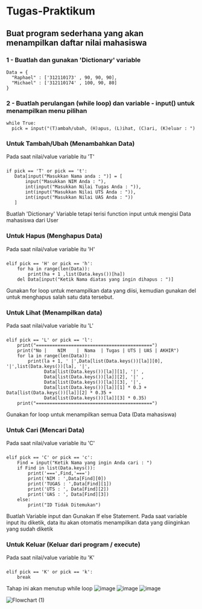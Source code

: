 # Tugas-Praktikum
## Buat program sederhana yang akan menampilkan daftar nilai mahasiswa

### 1 - Buatlah dan gunakan 'Dictionary' variable
    Data = {
      "Raphael" : ['312110173' , 90, 90, 90],
      "Michael" : ['312110174' , 100, 90, 80]
    }
### 2 - Buatlah perulangan (while loop) dan variable - input() untuk menampilkan menu pilihan
    while True:
      pick = input("(T)ambah/ubah, (H)apus, (L)ihat, (C)ari, (K)eluar : ")

### Untuk Tambah/Ubah (Menambahkan Data)
Pada saat nilai/value variable itu 'T'
###
    if pick == 'T' or pick == 't':
       Data[input("Masukkan Nama anda : ")] = [
           input("Masukkan NIM Anda : "),
           int(input("Masukkan Nilai Tugas Anda : ")),
           int(input("Masukkan Nilai UTS Anda : ")),
           int(input("Masukkan Nilai UAS Anda : "))
       ]
Buatlah 'Dictionary' Variable tetapi terisi function input untuk mengisi Data mahasiswa dari User
### Untuk Hapus (Menghapus Data)
Pada saat nilai/value variable itu 'H'
###
    elif pick == 'H' or pick == 'h':
        for ha in range(len(Data)):
            print(ha + 1 ,list(Data.keys())[ha])
        del Data[input("Ketik Nama diatas yang ingin dihapus : ")]
Gunakan for loop untuk menampilkan data yang diisi, kemudian gunakan del untuk menghapus salah satu data tersebut.

### Untuk Lihat (Menampilkan data)
Pada saat nilai/value variable itu 'L'
###
    elif pick == 'L' or pick == 'l':
        print("===========================================")
        print("No |    NIM    |  Nama  | Tugas | UTS | UAS | AKHIR")
        for la in range(len(Data)):
            print(la + 1, ' |',Data[list(Data.keys())[la]][0], '|',list(Data.keys())[la], '|',
                  Data[list(Data.keys())[la]][1], '|' ,
                  Data[list(Data.keys())[la]][2], '|' ,
                  Data[list(Data.keys())[la]][3], '|',
                  Data[list(Data.keys())[la]][1] * 0.3 + Data[list(Data.keys())[la]][2] * 0.35 +
                  Data[list(Data.keys())[la]][3] * 0.35)
        print("===========================================")
Gunakan for loop untuk menampilkan semua Data (Data mahasiswa)

### Untuk Cari (Mencari Data)
Pada saat nilai/value variable itu 'C'
###
    elif pick == 'C' or pick == 'c':
        Find = input("Ketik Nama yang ingin Anda cari : ")
        if Find in list(Data.keys()):
            print('===',Find,'===')
            print('NIM : ',Data[Find][0])
            print('TUGAS : ',Data[Find][1])
            print('UTS : ', Data[Find][2])
            print('UAS : ', Data[Find][3])
        else:
            print("ID Tidak Ditemukan")
Buatlah Variable input dan Gunakan If else Statement. Pada saat variable input itu diketik, data itu akan otomatis menampilkan data yang diinginkan yang sudah diketik

### Untuk Keluar (Keluar dari program / execute)
Pada saat nilai/value variable itu 'K'
###
    elif pick == 'K' or pick == 'k':
        break
Tahap ini akan menutup while loop
![image](https://user-images.githubusercontent.com/61907877/144780789-0cc73620-03bd-48f3-a7ab-2fafb9f9caf8.png)
![image](https://user-images.githubusercontent.com/61907877/144780880-3c514b51-03ce-452a-9864-e1a3fc27d181.png)
![image](https://user-images.githubusercontent.com/61907877/144780940-679f7fb9-c5cb-49f1-a152-6c8d24761678.png)

![Flowchart (1)](https://user-images.githubusercontent.com/61907877/144780991-5058be74-f162-4e31-8365-f6b53c1ab586.png)


